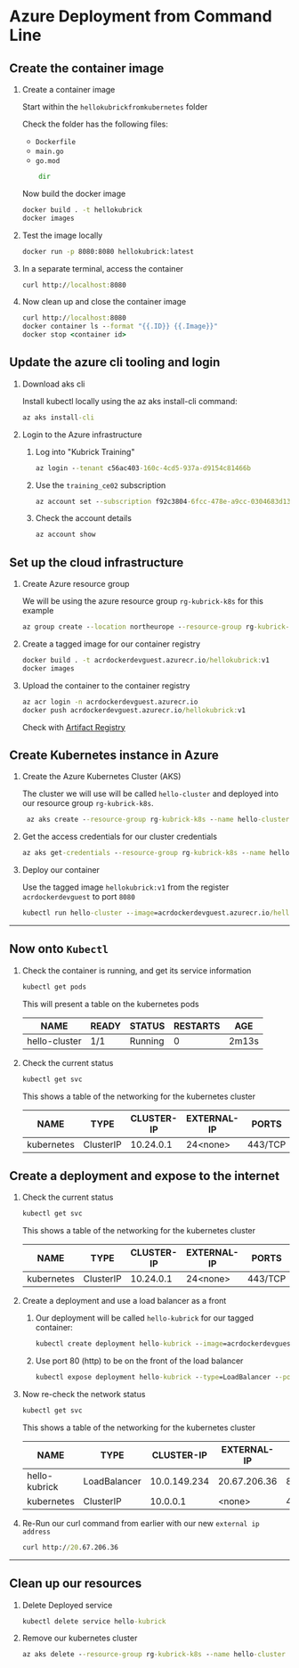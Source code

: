 # Azure Deployment from Command Line

## Create the container image

1. Create a container image

    Start within the `hellokubrickfromkubernetes` folder

    Check the folder has the following files:
    * `Dockerfile`
    * `main.go`
    * `go.mod`
  
    ``` cmd
        dir
    ```

    Now build the docker image

    ``` cmd
    docker build . -t hellokubrick
    docker images
    ```

1. Test the image locally

    ``` cmd
    docker run -p 8080:8080 hellokubrick:latest
    ```

1. In a separate terminal, access the container

    ``` cmd
    curl http://localhost:8080
    ```

1. Now clean up and close the container image

    ``` cmd
    curl http://localhost:8080
    docker container ls --format "{{.ID}} {{.Image}}"
    docker stop <container id>
    ```

## Update the azure cli tooling and login

1. Download aks cli

    Install kubectl locally using the az aks install-cli command:

    ``` cmd
    az aks install-cli
    ```

1. Login to the Azure infrastructure

    1. Log into  "Kubrick Training"

        ``` cmd
        az login --tenant c56ac403-160c-4cd5-937a-d9154c81466b
        ```

    1. Use the `training_ce02` subscription

        ``` cmd
        az account set --subscription f92c3804-6fcc-478e-a9cc-0304683d131f
        ```

    1. Check the account details

        ``` cmd
        az account show
        ```

## Set up the cloud infrastructure

1. Create Azure resource group

    We will be using the azure resource group `rg-kubrick-k8s` for this example

    ``` cmd
    az group create --location northeurope --resource-group rg-kubrick-k8s
    ```

1. Create a tagged image for our container registry

    ``` cmd
    docker build . -t acrdockerdevguest.azurecr.io/hellokubrick:v1
    docker images
    ```

1. Upload the container to the container registry

    ``` cmd
    az acr login -n acrdockerdevguest.azurecr.io
    docker push acrdockerdevguest.azurecr.io/hellokubrick:v1
    ```

    Check with [Artifact Registry](https://portal.azure.com/#@kubrickgrouptraining.onmicrosoft.com/resource/subscriptions/f92c3804-6fcc-478e-a9cc-0304683d131f/resourceGroups/rgce02dockerdev01/providers/Microsoft.ContainerRegistry/registries/acrdockerdevguest/repository)

## Create Kubernetes instance in Azure

1. Create the Azure Kubernetes Cluster (AKS)

   The cluster we will use will be called `hello-cluster` and deployed into our resource group `rg-kubrick-k8s`.

   ``` cmd
    az aks create --resource-group rg-kubrick-k8s --name hello-cluster --node-count 2 --enable-addons monitoring --generate-ssh-keys --attach-acr acrdockerdevguest
   ```

1. Get the access credentials for our cluster credentials

    ``` cmd
    az aks get-credentials --resource-group rg-kubrick-k8s --name hello-cluster
    ```

1. Deploy our container

   Use the tagged image `hellokubrick:v1` from the register `acrdockerdevguest` to port `8080`

    ``` cmd
    kubectl run hello-cluster --image=acrdockerdevguest.azurecr.io/hellokubrick:v1 --port 8080

    ```

---

## Now onto `Kubectl`

1. Check the container is running, and get its service information

    ``` cmd
    kubectl get pods
    ```

   This will present a table on the kubernetes pods

    |NAME|READY|STATUS|RESTARTS|AGE|
    |-|-|-|-|-|
    |hello-cluster|1/1|Running|0|2m13s|

1. Check the current status

    ``` cmd
    kubectl get svc
    ```

    This shows a table of the networking for the kubernetes cluster

    |NAME|TYPE|CLUSTER-IP|EXTERNAL-IP|PORTS|AGE|
    |-|-|-|-|-|-|
    |kubernetes|ClusterIP|10.24.0.1|24\<none\>|443/TCP| 1m12s

## Create a deployment and expose to the internet

1. Check the current status

    ``` cmd
    kubectl get svc
    ```

    This shows a table of the networking for the kubernetes cluster

    |NAME|TYPE|CLUSTER-IP|EXTERNAL-IP|PORTS|AGE|
    |-|-|-|-|-|-|
    |kubernetes|ClusterIP|10.24.0.1|24\<none\>|443/TCP|

1. Create a deployment and use a load balancer as a front
   1. Our deployment will be called `hello-kubrick` for our tagged container:

        ``` cmd
        kubectl create deployment hello-kubrick --image=acrdockerdevguest.azurecr.io/hellokubrick:v1     
        ```

    1. Use port 80 (http) to be on the front of the load balancer

        ``` cmd
        kubectl expose deployment hello-kubrick --type=LoadBalancer --port 80 --target-port 8080
        ```

3. Now re-check the network status

    ``` cmd
    kubectl get svc
    ```

    This shows a table of the networking for the kubernetes cluster

    |NAME|TYPE|CLUSTER-IP|EXTERNAL-IP|PORTS|AGE|
    |-|-|-|-|-|-|
    |hello-kubrick|LoadBalancer|10.0.149.234|20.67.206.36|80:32127/TCP| 12m|
    |kubernetes|ClusterIP|10.0.0.1|\<none\>|443/TCP| 12m

4. Re-Run our curl command from earlier with our new `external ip address`

    ``` cmd
    curl http://20.67.206.36
    ```

---

## Clean up our resources

   1. Delete Deployed service

      ``` cmd
      kubectl delete service hello-kubrick
      ```

   2. Remove our kubernetes cluster

      ``` cmd
      az aks delete --resource-group rg-kubrick-k8s --name hello-cluster
      ```
